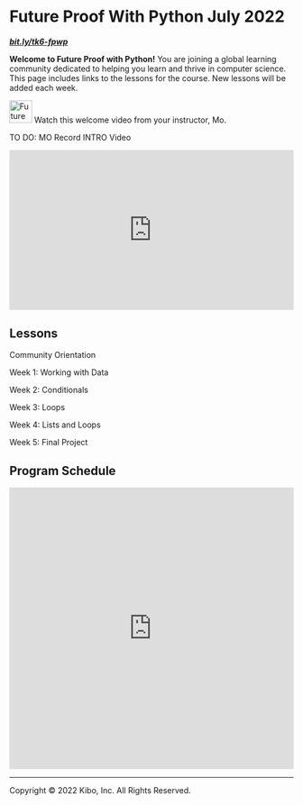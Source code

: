 # Future Proof With Python July 2022

**_[bit.ly/tk6-fpwp](http://bit.ly/tk6-fpwp)_**

**Welcome to Future Proof with Python!** You are joining a global learning community dedicated to helping you learn and thrive in computer science. This page includes links to the lessons for the course. New lessons will be added each week.

<aside>

<img src="/future-proof-with-python/instruction.png" alt="Future%20Proof%20with%20Python%20(April%202022)%20cde560ea771b4db192e308aa17d69936/instruction.png" width="40px" /> Watch this welcome video from your instructor, Mo.
  
  TO DO: MO Record INTRO Video 

</aside>

<div style="position: relative; padding-bottom: 56.25%; height: 0;"><iframe src="https://www.youtube.com/embed/1ji9bSs8chA" title="YouTube video player" frameborder="0" allow="accelerometer; autoplay; clipboard-write; encrypted-media; gyroscope; picture-in-picture" allowfullscreen style="position: absolute; top: 0; left: 0; width: 100%; height: 100%;"></iframe></div>

## Lessons

Community Orientation

Week 1: Working with Data

Week 2: Conditionals

Week 3: Loops

Week 4: Lists and Loops

Week 5: Final Project

## Program Schedule

<div style="width:100%;height:500px;"><iframe src="https://docs.google.com/presentation/d/1jBHN9Bh-LLbchnR3SY6UHugRHZT3DzdyLfSrtzdSI2Y/edit#slide=id.g124eed9e17f_1_59" frameborder="0" sandbox="allow-scripts allow-popups allow-top-navigation-by-user-activation allow-forms allow-same-origin" allowfullscreen="" style="width: 100%; height: 100%; border-radius: 1px; pointer-events: auto; background-color: white;"></iframe></div>

---

Copyright © 2022 Kibo, Inc. All Rights Reserved.
